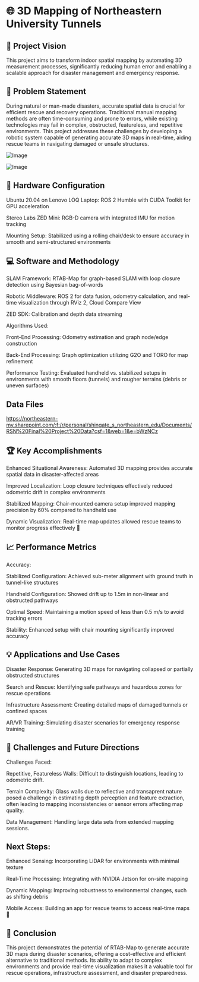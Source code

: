# 🌐 3D Mapping of Northeastern University Tunnels

## 🌟 Project Vision
This project aims to transform indoor spatial mapping by automating 3D measurement processes, significantly reducing human error and enabling a scalable approach for disaster management and emergency response.

## 📝 Problem Statement
During natural or man-made disasters, accurate spatial data is crucial for efficient rescue and recovery operations. Traditional manual mapping methods are often time-consuming and prone to errors, while existing technologies may fail in complex, obstructed,  featureless, and repetitive environments. This project addresses these challenges by developing a robotic system capable of generating accurate 3D maps in real-time, aiding rescue teams in navigating damaged or unsafe structures.

![Image](https://github.com/user-attachments/assets/b21579e8-95c9-4556-a323-53333fe224e8)

![Image](https://github.com/user-attachments/assets/90a71114-c0a2-4ae5-a713-94df24378798)

## 🔧 Hardware Configuration
Ubuntu 20.04 on Lenovo LOQ Laptop: ROS 2 Humble with CUDA Toolkit for GPU acceleration

Stereo Labs ZED Mini: RGB-D camera with integrated IMU for motion tracking

Mounting Setup: Stabilized using a rolling chair/desk to ensure accuracy in smooth and semi-structured environments

## 💻 Software and Methodology
SLAM Framework: RTAB-Map for graph-based SLAM with loop closure detection using Bayesian bag-of-words

Robotic Middleware: ROS 2 for data fusion, odometry calculation, and real-time visualization through RViz 2, Cloud Compare View

ZED SDK: Calibration and depth data streaming

Algorithms Used:

Front-End Processing: Odometry estimation and graph node/edge construction

Back-End Processing: Graph optimization utilizing G2O and TORO for map refinement

Performance Testing: Evaluated handheld vs. stabilized setups in environments with smooth floors (tunnels) and rougher terrains (debris or uneven surfaces)

## Data Files
https://northeastern-my.sharepoint.com/:f:/r/personal/shingate_s_northeastern_edu/Documents/RSN%20Final%20Project%20Data?csf=1&web=1&e=bWzNCz

## 🏆 Key Accomplishments
Enhanced Situational Awareness: Automated 3D mapping provides accurate spatial data in disaster-affected areas

Improved Localization: Loop closure techniques effectively reduced odometric drift in complex environments

Stabilized Mapping: Chair-mounted camera setup improved mapping precision by 60% compared to handheld use

Dynamic Visualization: Real-time map updates allowed rescue teams to monitor progress effectively 📡

## 📈 Performance Metrics
Accuracy:

Stabilized Configuration: Achieved sub-meter alignment with ground truth in tunnel-like structures

Handheld Configuration: Showed drift up to 1.5m in non-linear and obstructed pathways

Optimal Speed: Maintaining a motion speed of less than 0.5 m/s to avoid tracking errors

Stability: Enhanced setup with chair mounting significantly improved accuracy

## 💡 Applications and Use Cases
Disaster Response: Generating 3D maps for navigating collapsed or partially obstructed structures

Search and Rescue: Identifying safe pathways and hazardous zones for rescue operations

Infrastructure Assessment: Creating detailed maps of damaged tunnels or confined spaces

AR/VR Training: Simulating disaster scenarios for emergency response training

## 🚀 Challenges and Future Directions
Challenges Faced:

Repetitive, Featureless Walls: Difficult to distinguish locations, leading to odometric drift.

Terrain Complexity: Glass walls due to reflective and transaprent nature posed a challenge in estimating depth perception and feature extraction, often leading to mapping inconsistencies or sensor errors affecting map quality.

Data Management: Handling large data sets from extended mapping sessions.

## Next Steps:

Enhanced Sensing: Incorporating LiDAR for environments with minimal texture

Real-Time Processing: Integrating with NVIDIA Jetson for on-site mapping

Dynamic Mapping: Improving robustness to environmental changes, such as shifting debris

Mobile Access: Building an app for rescue teams to access real-time maps 📱

## 📌 Conclusion
This project demonstrates the potential of RTAB-Map to generate accurate 3D maps during disaster scenarios, offering a cost-effective and efficient alternative to traditional methods. Its ability to adapt to complex environments and provide real-time visualization makes it a valuable tool for rescue operations, infrastructure assessment, and disaster preparedness.
